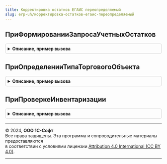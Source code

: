 ```yaml
---
title: Корректировка остатков ЕГАИС переопределяемый
slug: erp-uh/корректировка-остатков-егаис-переопределяемый
---
```



## ПриФормированииЗапросаУчетныхОстатков
<details style="margin: 1em 0; padding: 0.5em; border: 1px solid #ccc; border-radius: 6px;">

<summary style="font-weight: bold; cursor: pointer;">Описание, пример вызова</summary>

```bsl

// Формирует текст запроса на получение учетных остатков алкогольной продукции.
//   Ожидаемые действия:
//   * Создание временной таблицы "Остатки" с колонками
//     ** Номенклатура   - ОпределяемыйТип.Номенклатура
//     ** Характеристика - ОпределяемыйТип.ХарактеристикаНоменклатуры
//     ** Серия          - ОпределяемыйТип.СерияНоменклатуры
//     ** Остаток        - Число
//     ** ОбъемДАЛ       - Число (объем ДАЛ единицы хранения номенклатуры, используется для неупакованной продукции для пересчета)
//   * Установка необходимых параметров запроса (например получение склада из организации ЕГАИС)
//
// Параметры:
//   Запрос            - Запрос - создаваемый запрос,
//   ОрганизацияЕГАИС  - СправочникСсылка.КлассификаторОрганизацийЕГАИС - ссылка сопоставленную собственной организации организацию ЕГАИС,
//   ТолькоМаркируемая - Булево - переключатель маркируемая/вся алкогольная продукция
//
Процедура ПриФормированииЗапросаУчетныхОстатков(Запрос, ОрганизацияЕГАИС, ТолькоМаркируемая) Экспорт
```

Пример вызова
```bsl
КорректировкаОстатковЕГАИСПереопределяемый.ПриФормированииЗапросаУчетныхОстатков(Запрос, ОрганизацияЕГАИС, ТолькоМаркируемая) 
```
</details>

## ПриОпределенииТипаТорговогоОбъекта
<details style="margin: 1em 0; padding: 0.5em; border: 1px solid #ccc; border-radius: 6px;">

<summary style="font-weight: bold; cursor: pointer;">Описание, пример вызова</summary>

```bsl

// В процедуре необходимо определить значения переменных ЭтоСклад и ЭтоТорговыйЗал в зависимости от типа торгового объекта.
//
// Параметры:
//  ОрганизацияЕГАИС - ОпределяемыйТип.ТорговыйОбъектЕГАИС - ссылка на собственный торговый объект,
//  ЭтоСклад - Булево - признак того, что торговый объект является складским помещением. Выходной параметр,
//  ЭтоТорговыйЗал - Булево - признак того, что торговый объект является торговым залом. Выходной параметр.
//
Процедура ПриОпределенииТипаТорговогоОбъекта(ОрганизацияЕГАИС, ЭтоСклад, ЭтоТорговыйЗал) Экспорт
```

Пример вызова
```bsl
КорректировкаОстатковЕГАИСПереопределяемый.ПриОпределенииТипаТорговогоОбъекта(ОрганизацияЕГАИС, ЭтоСклад, ЭтоТорговыйЗал) 
```
</details>

## ПриПроверкеИнвентаризации
<details style="margin: 1em 0; padding: 0.5em; border: 1px solid #ccc; border-radius: 6px;">

<summary style="font-weight: bold; cursor: pointer;">Описание, пример вызова</summary>

```bsl

// Проверяет состояние инвентаризации по складу.
//   Можно вывести текущее состояние (проводится/не проводится) и рекомендации (провести инвентаризацию),
//   активировать доступность отчетов по расхождениям
//
// Параметры:
//   Организация - ОпределяемыйТип.ОрганизацияКонтрагентЕГАИС - ссылка на собственную организацию,
//   ТорговыйОбъект - ОпределяемыйТип.ТорговыйОбъектЕГАИС - ссылка на собственный торговый объект,
//   ТекстПроверкиСклад - Строка, ФорматированнаяСтрока - результат проверки инвентаризации на складе. Выходной параметр,
//   ТекстПроверкиТорговыйЗал - Строка, ФорматированнаяСтрока - результат проверки инвентаризации в торговом зале. Выходной параметр,
//   ОтчетПоРасхождениямСклад - Булево - флаг доступности формирования отчета по излишкам/недостачам (на складе). Выходной параметр,
//   ОтчетПоРасхождениямТорговыйЗал - Булево - флаг доступности ссылка на формирование отчета по излишкам/недостачам (в торговом зале). Выходной параметр.
//
Процедура ПриПроверкеИнвентаризации(Организация, ТорговыйОбъект, ТекстПроверкиСклад, ТекстПроверкиТорговыйЗал, ОтчетПоРасхождениямСклад, ОтчетПоРасхождениямТорговыйЗал) Экспорт
```

Пример вызова
```bsl
КорректировкаОстатковЕГАИСПереопределяемый.ПриПроверкеИнвентаризации(Организация, ТорговыйОбъект, ТекстПроверкиСклад, ТекстПроверкиТорговыйЗал, ОтчетПоРасхождениямСклад, ОтчетПоРасхождениямТорговыйЗал) 
```
</details>

---

© 2024, **ООО 1С-Софт**  
Все права защищены. Эта программа и сопроводительные материалы предоставляются  
в соответствии с условиями лицензии [Attribution 4.0 International (CC BY 4.0)](https://creativecommons.org/licenses/by/4.0/legalcode).

---
